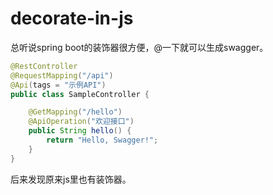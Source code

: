 # decorate-in-js

总听说spring boot的装饰器很方便，@一下就可以生成swagger。
```java
@RestController
@RequestMapping("/api")
@Api(tags = "示例API")
public class SampleController {

    @GetMapping("/hello")
    @ApiOperation("欢迎接口")
    public String hello() {
        return "Hello, Swagger!";
    }
}
```

后来发现原来js里也有装饰器。